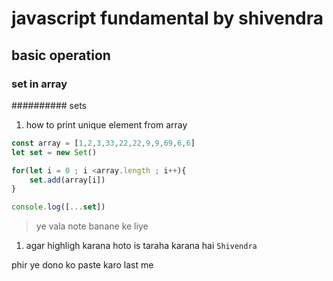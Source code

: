 # javascript fundamental by shivendra

## basic operation

### set in array
########## sets

1. how to print unique element from array
```js
const array = [1,2,3,33,22,22,9,9,69,6,6]
let set = new Set()

for(let i = 0 ; i <array.length ; i++){
    set.add(array[i])
}

console.log([...set])
```
> ye vala note banane ke liye 
1. agar highligh karana hoto is taraha karana hai `Shivendra`

 phir ye dono ko paste karo last me


